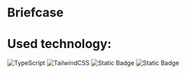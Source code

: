# Briefcase



# Used technology:
![TypeScript](https://img.shields.io/badge/typescript-%23007ACC.svg?style=for-the-badge&logo=typescript&logoColor=white) ![TailwindCSS](https://img.shields.io/badge/tailwindcss-%2338B2AC.svg?style=for-the-badge&logo=tailwind-css&logoColor=white) ![Static Badge](https://img.shields.io/badge/Astro-white?style=for-the-badge&logo=Astro&logoColor=white%20&color=1b1630) ![Static Badge](https://img.shields.io/badge/React-black?style=for-the-badge&logo=React&logoColor=white&labelColor=%23149eca&color=%23149eca)


